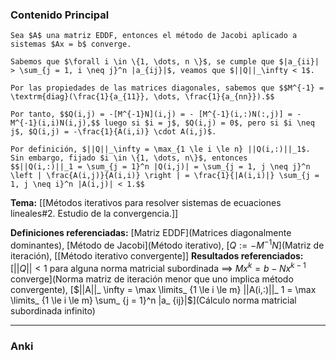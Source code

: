 ### Contenido Principal

```ad-proposition
Sea $A$ una matriz EDDF, entonces el método de Jacobi aplicado a sistemas $Ax = b$ converge.
```

```ad-proof
Sabemos que $\forall i \in \{1, \dots, n \}$, se cumple que $|a_{ii}| > \sum_{j = 1, i \neq j}^n |a_{ij}|$, veamos que $||Q||_\infty < 1$.

Por las propiedades de las matrices diagonales, sabemos que $$M^{-1} = \textrm{diag}(\frac{1}{a_{11}}, \dots, \frac{1}{a_{nn}}).$$

Por tanto, $$Q(i,j) = -[M^{-1}N](i,j) = - [M^{-1}(i,:)N(:,j)] = -M^{-1}(i,i)N(i,j),$$ luego si $i = j$, $Q(i,j) = 0$, pero si $i \neq j$, $Q(i,j) = -\frac{1}{A(i,i)} \cdot A(i,j)$.

Por definición, $||Q||_\infty = \max_{1 \le i \le n} ||Q(i,:)||_1$. Sin embargo, fijado $i \in \{1, \dots, n\}$, entonces
$$||Q(i,:)||_1 = \sum_{j = 1}^n |Q(i,j)| = \sum_{j = 1, j \neq j}^n \left | \frac{A(i,j)}{A(i,i)} \right | = \frac{1}{|A(i,i)|} \sum_{j = 1, j \neq i}^n |A(i,j)| < 1.$$
```

**Tema:** [[Métodos iterativos para resolver sistemas de ecuaciones lineales#2. Estudio de la convergencia.]]

**Definiciones referenciadas:** [Matriz EDDF](Matrices diagonalmente dominantes), [Método de Jacobi](Método iterativo), [$Q := -M^{-1}N$](Matriz de iteración), [[Método iterativo convergente]]
**Resultados referenciados:** [$||Q|| < 1$ para alguna norma matricial subordinada $\implies$ $Mx^k = b-Nx^{k-1}$ converge](Norma matriz de iteración menor que uno implica método convergente), [$||A||_ \infty = \max \limits_ {1 \le i \le m} ||A(i,:)||_ 1 = \max \limits_ {1 \le i \le m} \sum_ {j = 1}^n |a_ {ij}|$](Cálculo norma matricial subordinada infinito)

---
### Anki
